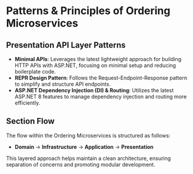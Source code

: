# Patterns & Principles of Ordering Microservices

## Presentation API Layer Patterns

- **Minimal APIs**: Leverages the latest lightweight approach for building HTTP APIs with ASP.NET, focusing on minimal setup and reducing boilerplate code.
- **REPR Design Pattern**: Follows the Request-Endpoint-Response pattern to simplify and structure API endpoints.
- **ASP.NET Dependency Injection (DI) & Routing**: Utilizes the latest ASP.NET 8 features to manage dependency injection and routing more efficiently.

## Section Flow

The flow within the Ordering Microservices is structured as follows:

- **Domain** → **Infrastructure** → **Application** → **Presentation**

This layered approach helps maintain a clean architecture, ensuring separation of concerns and promoting modular development.
